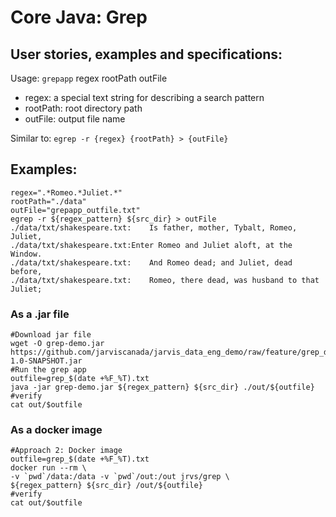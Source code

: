 # Core Java: Grep

## User stories, examples and specifications:

Usage: `grepapp`  regex rootPath outFile
- regex: a special text string for describing a search pattern
- rootPath: root directory path
- outFile: output file name

Similar to:
    `egrep -r {regex} {rootPath} > {outFile}`

## Examples:

```
regex=".*Romeo.*Juliet.*"
rootPath="./data"
outFile="grepapp_outfile.txt"
egrep -r ${regex_pattern} ${src_dir} > outFile
./data/txt/shakespeare.txt:    Is father, mother, Tybalt, Romeo, Juliet,
./data/txt/shakespeare.txt:Enter Romeo and Juliet aloft, at the Window.
./data/txt/shakespeare.txt:    And Romeo dead; and Juliet, dead before,
./data/txt/shakespeare.txt:    Romeo, there dead, was husband to that Juliet;
```
### As a .jar file
```
#Download jar file
wget -O grep-demo.jar https://github.com/jarviscanada/jarvis_data_eng_demo/raw/feature/grep_demo_jar/core_java/grep/target/grep-1.0-SNAPSHOT.jar
#Run the grep app
outfile=grep_$(date +%F_%T).txt
java -jar grep-demo.jar ${regex_pattern} ${src_dir} ./out/${outfile}
#verify 
cat out/$outfile
```
### As a docker image
```
#Approach 2: Docker image
outfile=grep_$(date +%F_%T).txt
docker run --rm \
-v `pwd`/data:/data -v `pwd`/out:/out jrvs/grep \
${regex_pattern} ${src_dir} /out/${outfile}
#verify 
cat out/$outfile
```

